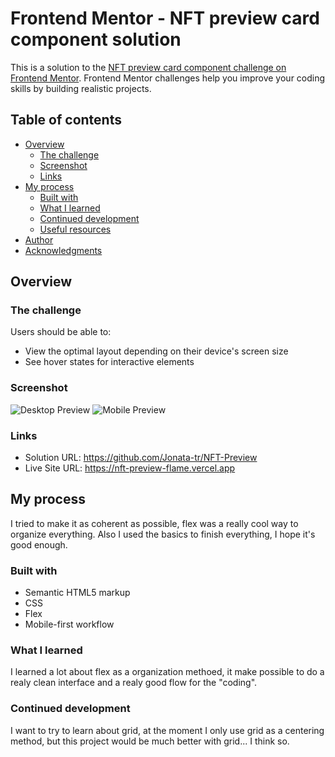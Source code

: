 # Frontend Mentor - NFT preview card component solution

This is a solution to the [NFT preview card component challenge on Frontend Mentor](https://www.frontendmentor.io/challenges/nft-preview-card-component-SbdUL_w0U). Frontend Mentor challenges help you improve your coding skills by building realistic projects. 

## Table of contents

- [Overview](#overview)
  - [The challenge](#the-challenge)
  - [Screenshot](#screenshot)
  - [Links](#links)
- [My process](#my-process)
  - [Built with](#built-with)
  - [What I learned](#what-i-learned)
  - [Continued development](#continued-development)
  - [Useful resources](#useful-resources)
- [Author](#author)
- [Acknowledgments](#acknowledgments)

## Overview

### The challenge

Users should be able to:

- View the optimal layout depending on their device's screen size
- See hover states for interactive elements

### Screenshot

![Desktop Preview](./preivew/nft.PNG)
![Mobile Preview](./preivew/nftMobile.PNG)

### Links

- Solution URL: https://github.com/Jonata-tr/NFT-Preview
- Live Site URL: https://nft-preview-flame.vercel.app 

## My process

I tried to make it as coherent as possible, flex was a really cool way to organize everything. Also I used the basics to finish everything, I hope it's good enough.

### Built with

- Semantic HTML5 markup
- CSS 
- Flex
- Mobile-first workflow

### What I learned

I learned a lot about flex as a organization methoed, it make possible to do a realy clean interface and a realy good flow for the "coding". 

### Continued development


I want to try to learn about grid, at the moment I only use grid as a centering method, but this project would be much better with grid... I think so.


